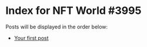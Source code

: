 # Index for NFT World #3995
Posts will be displayed in the order below:

- [Your first post](./001-first.md)

